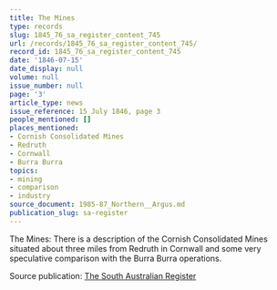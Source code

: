```yaml
---
title: The Mines
type: records
slug: 1845_76_sa_register_content_745
url: /records/1845_76_sa_register_content_745/
record_id: 1845_76_sa_register_content_745
date: '1846-07-15'
date_display: null
volume: null
issue_number: null
page: '3'
article_type: news
issue_reference: 15 July 1846, page 3
people_mentioned: []
places_mentioned:
- Cornish Consolidated Mines
- Redruth
- Cornwall
- Burra Burra
topics:
- mining
- comparison
- industry
source_document: 1985-87_Northern__Argus.md
publication_slug: sa-register
---
```


The Mines: There is a description of the Cornish Consolidated Mines situated about three miles from Redruth in Cornwall and some very speculative comparison with the Burra Burra operations.

Source publication: [The South Australian Register](/publications/sa-register/)
